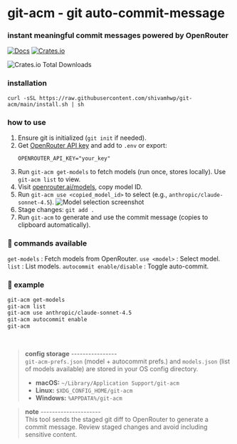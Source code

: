 # git-acm - git auto-commit-message

### instant meaningful commit messages powered by OpenRouter

[![Docs](https://img.shields.io/badge/docs-git--acm.pages.dev-blue?logo=readthedocs)](https://git-acm.pages.dev) [![Crates.io](https://img.shields.io/badge/crates.io-git--acm-orange?logo=rust)](https://crates.io/crates/git-acm)

![Crates.io Total Downloads](https://img.shields.io/crates/d/git-acm?labelColor=%23222&color=white)

### installation

```
curl -sSL https://raw.githubusercontent.com/shivamhwp/git-acm/main/install.sh | sh
```
### how to use

1. Ensure git is initialized (`git init` if needed).
2. Get [OpenRouter API key](https://openrouter.ai/keys) and add to `.env` or export:
   ```
   OPENROUTER_API_KEY="your_key"
   ```
3. Run `git-acm get-models` to fetch models (run once, stores locally). Use `git-acm list` to view.
4. Visit [openrouter.ai/models](https://openrouter.ai/models), copy model ID.
5. Run `git-acm use <copied_model_id>` to select (e.g., `anthropic/claude-sonnet-4.5`).
![Model selection screenshot](https://ypazyw0thq.ufs.sh/f/38t7p527clgq7em4D2IYty0zsu2PpBGJxga1efWZASI7i4DU)
6. Stage changes: `git add .`
7. Run `git-acm` to generate and use the commit message (copies to clipboard automatically).

### 📍 commands available
`get-models` : Fetch models from OpenRouter.
`use <model>` : Select model.
`list` : List models.
`autocommit enable/disable` : Toggle auto-commit.


### 📍 example

```bash
git-acm get-models
git-acm list
git-acm use anthropic/claude-sonnet-4.5
git-acm autocommit enable
git-acm
```
<br/>


> **config storage** ---------------- <br/>
>`git-acm-prefs.json` (model + autocommit prefs.) and `models.json` (list of models available) are stored in your OS config directory.  
> - **macOS:** `~/Library/Application Support/git-acm`  
> - **Linux:** `$XDG_CONFIG_HOME/git-acm`  
> - **Windows:** `%APPDATA%/git-acm`

> **note** --------------------- <br>
> This tool sends the staged git diff to OpenRouter to generate a commit message. Review staged changes and avoid including sensitive content.